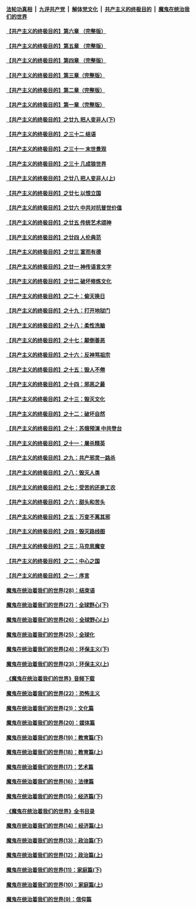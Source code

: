 ####  [法轮功真相](../../../../basic/blob/master/README.md?t=06200901) &nbsp;|&nbsp; [九评共产党](../../../../9ping.md/blob/master/README.md?t=06200901) &nbsp;|&nbsp; [解体党文化](../../../../jtdwh.md/blob/master/README.md?t=06200901)  &nbsp;|&nbsp; [共产主义的终极目的](../../../../gczydzjmd.md/blob/master/README.md?t=06200901) &nbsp;|&nbsp; [魔鬼在统治我们的世界](../../../../mgztzwmdsj.md/blob/master/README.md?t=06200901) 

#### [【共产主义的终极目的】第六章 （完整版）](../pages/nsc422/n11428913.md?t=06200901) 

#### [【共产主义的终极目的】第五章 （完整版）](../pages/nsc422/n11428912.md?t=06200901) 

#### [【共产主义的终极目的】第四章 （完整版）](../pages/nsc422/n11428907.md?t=06200901) 

#### [【共产主义的终极目的】第三章（完整版）](../pages/nsc422/n11428848.md?t=06200901) 

#### [【共产主义的终极目的】第二章（完整版）](../pages/nsc422/n11428831.md?t=06200901) 

#### [【共产主义的终极目的】第一章（完整版）](../pages/nsc422/n11417651.md?t=06200901) 

#### [【共产主义的终极目的】之廿九 把人变非人(下)](../pages/nsc422/n11344140.md?t=06200901) 

#### [【共产主义的终极目的】之三十二 结语](../pages/nsc422/n11360535.md?t=06200901) 

#### [【共产主义的终极目的】之三十一 末世景观](../pages/nsc422/n11351129.md?t=06200901) 

#### [【共产主义的终极目的】之三十 几成狼世界](../pages/nsc422/n11348280.md?t=06200901) 

#### [【共产主义的终极目的】之廿八 把人变非人(上)](../pages/nsc422/n11340492.md?t=06200901) 

#### [【共产主义的终极目的】之廿七 以恨立国](../pages/nsc422/n11336944.md?t=06200901) 

#### [【共产主义的终极目的】之廿六 中共对抗普世价值](../pages/nsc422/n11324785.md?t=06200901) 

#### [【共产主义的终极目的】之廿五 传统艺术颂神](../pages/nsc422/n11296396.md?t=06200901) 

#### [【共产主义的终极目的】之廿四 人伦典范](../pages/nsc422/n11296397.md?t=06200901) 

#### [【共产主义的终极目的】之廿三 富而有德](../pages/nsc422/n11283598.md?t=06200901) 

#### [【共产主义的终极目的】之廿一 神传语言文字](../pages/nsc422/n11263265.md?t=06200901) 

#### [【共产主义的终极目的】之廿二 破坏修炼文化](../pages/nsc422/n11245728.md?t=06200901) 

#### [【共产主义的终极目的】之二十：偷天换日](../pages/nsc422/n11238846.md?t=06200901) 

#### [【共产主义的终极目的】之十九：打开地狱门](../pages/nsc422/n11206376.md?t=06200901) 

#### [【共产主义的终极目的】之十八：柔性洗脑](../pages/nsc422/n11199994.md?t=06200901) 

#### [【共产主义的终极目的】之十七：颠倒善恶](../pages/nsc422/n11179782.md?t=06200901) 

#### [【共产主义的终极目的】之十六：反神骂祖宗](../pages/nsc422/n11166798.md?t=06200901) 

#### [【共产主义的终极目的】之十五：毁人不倦](../pages/nsc422/n11166792.md?t=06200901) 

#### [【共产主义的终极目的】之十四：邪恶之最](../pages/nsc422/n11150249.md?t=06200901) 

#### [【共产主义的终极目的】之十三：毁灭文化](../pages/nsc422/n11135227.md?t=06200901) 

#### [【共产主义的终极目的】之十二：破坏自然](../pages/nsc422/n11135214.md?t=06200901) 

#### [【共产主义的终极目的】之十：苏俄预演 中共登台](../pages/nsc422/n11118424.md?t=06200901) 

#### [【共产主义的终极目的】之十一：屠杀精英](../pages/nsc422/n11118442.md?t=06200901) 

#### [【共产主义的终极目的】之九：共产邪灵一路杀](../pages/nsc422/n11114139.md?t=06200901) 

#### [【共产主义的终极目的】之八：毁灭人类](../pages/nsc422/n11108503.md?t=06200901) 

#### [【共产主义的终极目的】之七：受苦的还是工农](../pages/nsc422/n11101809.md?t=06200901) 

#### [【共产主义的终极目的】之六：甜头和苦头](../pages/nsc422/n11096971.md?t=06200901) 

#### [【共产主义的终极目的】之五：万变不离其邪](../pages/nsc422/n11091285.md?t=06200901) 

#### [【共产主义的终极目的】之四：毁灭路线图](../pages/nsc422/n11086284.md?t=06200901) 

#### [【共产主义的终极目的】之三：马克思魔变](../pages/nsc422/n11061941.md?t=06200901) 

#### [【共产主义的终极目的】之二：中心之国](../pages/nsc422/n11047728.md?t=06200901) 

#### [【共产主义的终极目的】之一：序言](../pages/nsc422/n11086077.md?t=06200901) 

#### [魔鬼在统治着我们的世界(28)：结束语](../pages/nsc422/n10936246.md?t=06200901) 

#### [魔鬼在统治着我们的世界(27)：全球野心(下)](../pages/nsc422/n10928319.md?t=06200901) 

#### [魔鬼在统治着我们的世界(26)：全球野心(上)](../pages/nsc422/n10900318.md?t=06200901) 

#### [魔鬼在统治着我们的世界(25)：全球化](../pages/nsc422/n10788205.md?t=06200901) 

#### [魔鬼在统治着我们的世界(24)：环保主义(下)](../pages/nsc422/n10695307.md?t=06200901) 

#### [魔鬼在统治着我们的世界(23)：环保主义(上)](../pages/nsc422/n10688613.md?t=06200901) 

#### [《魔鬼在统治着我们的世界》音频下载](../pages/nsc422/n10635553.md?t=06200901) 

#### [魔鬼在统治着我们的世界(22)：恐怖主义](../pages/nsc422/n10614727.md?t=06200901) 

#### [魔鬼在统治着我们的世界(21)：文化篇](../pages/nsc422/n10597706.md?t=06200901) 

#### [魔鬼在统治着我们的世界(20)：媒体篇](../pages/nsc422/n10586579.md?t=06200901) 

#### [魔鬼在统治着我们的世界(19)：教育篇(下)](../pages/nsc422/n10564808.md?t=06200901) 

#### [魔鬼在统治着我们的世界(18)：教育篇(上)](../pages/nsc422/n10526970.md?t=06200901) 

#### [魔鬼在统治着我们的世界(17)：艺术篇](../pages/nsc422/n10499093.md?t=06200901) 

#### [魔鬼在统治着我们的世界(16)：法律篇](../pages/nsc422/n10485969.md?t=06200901) 

#### [魔鬼在统治着我们的世界(15)：经济篇(下)](../pages/nsc422/n10469975.md?t=06200901) 

#### [《魔鬼在统治着我们的世界》全书目录](../pages/nsc422/n10464261.md?t=06200901) 

#### [魔鬼在统治着我们的世界(14)：经济篇(上)](../pages/nsc422/n10457370.md?t=06200901) 

#### [魔鬼在统治着我们的世界(13)：政治篇(下)](../pages/nsc422/n10448270.md?t=06200901) 

#### [魔鬼在统治着我们的世界(12)：政治篇(上)](../pages/nsc422/n10444576.md?t=06200901) 

#### [魔鬼在统治着我们的世界(11)：家庭篇(下)](../pages/nsc422/n10440961.md?t=06200901) 

#### [魔鬼在统治着我们的世界(10)：家庭篇(上)](../pages/nsc422/n10435448.md?t=06200901) 

#### [魔鬼在统治着我们的世界(9)：信仰篇](../pages/nsc422/n10432159.md?t=06200901) 

